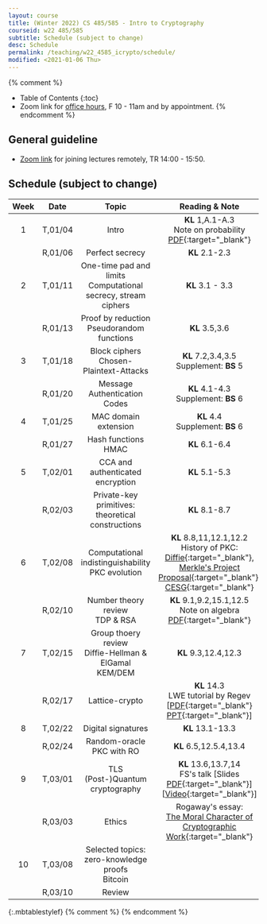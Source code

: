 ```yaml
---
layout: course
title: (Winter 2022) CS 485/585 - Intro to Cryptography
courseid: w22 485/585
subtitle: Schedule (subject to change)
desc: Schedule
permalink: /teaching/w22_4585_icrypto/schedule/
modified: <2021-01-06 Thu> 
---
```


{% comment %}
* Table of Contents
{:toc}
* Zoom link for [office hours](), F 10 - 11am and by appointment.
{% endcomment %}

## General guideline
* [Zoom link](https://pdx.zoom.us/j/89374231084?pwd=eHg4UW53Q3F5KzVma0VBdmt1K2FKUT09) for joining lectures remotely, TR 14:00 - 15:50. 

## Schedule (subject to change)

| Week | Date  | Topic | Reading & Note |
|:-----:| :---------: |:----------:|:-----:|
|1| T,01/04 | Intro | **KL** 1,A.1-A.3 <br> Note on probability [PDF](http://theory.stanford.edu/~trevisan/cs276/notesprob.pdf){:target="_blank"} |
||R,01/06 | Perfect secrecy | **KL** 2.1-2.3 |
|2|T,01/11| One-time pad and limits <br> Computational secrecy, stream ciphers | **KL** 3.1 - 3.3 |
||R,01/13| Proof by reduction <br> Pseudorandom functions | **KL** 3.5,3.6 |
|3|T,01/18|  Block ciphers <br> Chosen-Plaintext-Attacks | **KL** 7.2,3.4,3.5 <br> Supplement: **BS** 5 |
||R,01/20 | Message Authentication Codes | **KL** 4.1-4.3 <br> Supplement: **BS** 6 |
|4|T,01/25 | MAC domain extension | **KL** 4.4 <br> Supplement: **BS** 6 |
||R,01/27 | Hash functions <br> HMAC | **KL** 6.1-6.4 |
|5|T,02/01| CCA and authenticated encryption | **KL** 5.1-5.3 |
||R,02/03 | Private-key primitives: <br> theoretical constructions | **KL** 8.1-8.7 |
|6|T,02/08| Computational indistinguishability <br> PKC evolution | **KL** 8.8,11,12.1,12.2 <br> History of PKC: [Diffie](http://cr.yp.to/bib/1988/diffie.pdf){:target="_blank"}, [Merkle's Project Proposal](http://www.merkle.com/1974/){:target="_blank"}, [CESG](http://cryptome.org/jya/ellisdoc.htm){:target="_blank"} |
||R,02/10 | Number theory review <br> TDP & RSA | **KL** 9.1,9.2,15.1,12.5 <br> Note on algebra [PDF](https://people.eecs.berkeley.edu/~luca/cs276/notesalgebra.pdf){:target="_blank"}|
|7|T,02/15| Group thoery review <br> Diffie-Hellman & ElGamal <br> KEM/DEM | **KL** 9.3,12.4,12.3|
||R,02/17 | Lattice-crypto | **KL** 14.3 <br> LWE tutorial by Regev [[PDF](https://cims.nyu.edu/~regev/papers/lwesurvey.pdf){:target="_blank"} [PPT](http://www.cims.nyu.edu/~regev/papers/lwesurvey.ppt){:target="_blank"}] |
|8|T,02/22| Digital signatures | **KL** 13.1-13.3 |
||R,02/24 | Random-oracle <br> PKC with RO | **KL** 6.5,12.5.4,13.4|
|9|T,03/01| TLS <br> (Post-)Quantum cryptography | **KL** 13.6,13.7,14 <br> FS's talk [Slides [PDF]({{base}}/files/talks/201611_fspqcasia.pdf){:target="_blank"}] [[Video](https://www.youtube.com/watch?v=n39-FOmNh5g){:target="_blank"}] |
||R,03/03 | Ethics | Rogaway's essay: <br> [The Moral Character of Cryptographic Work](https://web.cs.ucdavis.edu/~rogaway/papers/moral.html){:target="_blank"} |
|10|T,03/08| Selected topics: <br> zero-knowledge proofs <br> Bitcoin | |
||R,03/10 | Review |  |
{:.mbtablestylef}
{% comment %}
{% endcomment %}


